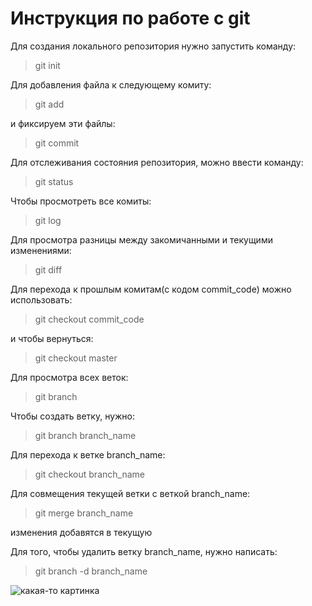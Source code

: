 # Инструкция по работе с git
Для создания локального репозитория нужно запустить команду:
> git init

Для добавления файла к следующему комиту:
> git add

и фиксируем эти файлы:
> git commit

Для отслеживания состояния репозитория, можно ввести команду:
> git status

Чтобы просмотреть все комиты:
> git log

Для просмотра разницы между закомичанными и текущими изменениями:
> git diff

Для перехода к прошлым комитам(с кодом commit_code) можно использовать:
> git checkout commit_code

и чтобы вернуться:
> git checkout master

Для просмотра всех веток:
> git branch

Чтобы создать ветку, нужно:
> git branch branch_name

Для перехода к ветке branch_name:
> git checkout branch_name

Для совмещения текущей ветки с веткой branch_name:
> git merge branch_name

изменения добавятся в текущую

Для того, чтобы удалить ветку branch_name, нужно написать:
>git branch -d branch_name

![какая-то картинка](pic.jpg)
